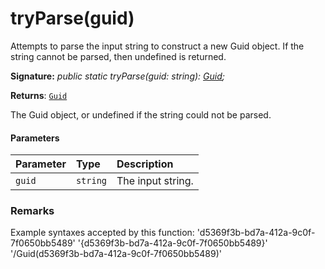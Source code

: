 # tryParse(guid)




Attempts to parse the input string to construct a new Guid object. If the string cannot be parsed, then undefined is returned.

**Signature:** _public static tryParse(guid: string): [Guid](../sp-core-library/guid.md);_

**Returns**: [`Guid`](../sp-core-library/guid.md)



The Guid object, or undefined if the string could not be parsed.

#### Parameters


| Parameter	   | Type    | Description |
|:-------------|:---------------|:------------|
| `guid`    | `string` | The input string. |


### Remarks

Example syntaxes accepted by this function: 'd5369f3b-bd7a-412a-9c0f-7f0650bb5489' '{d5369f3b-bd7a-412a-9c0f-7f0650bb5489}' '/Guid(d5369f3b-bd7a-412a-9c0f-7f0650bb5489)'

